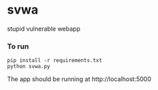 svwa
====

stupid vulnerable webapp


### To run

```
pip install -r requirements.txt
python svwa.py
```

The app should be running at http://localhost:5000

